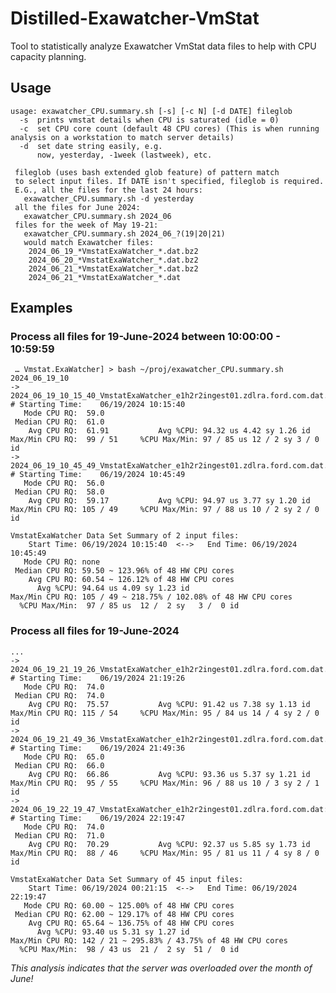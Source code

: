 # Distilled-Exawatcher-VmStat
Tool to statistically analyze Exawatcher VmStat data files to help with CPU capacity planning.

## Usage
    usage: exawatcher_CPU.summary.sh [-s] [-c N] [-d DATE] fileglob
      -s  prints vmstat details when CPU is saturated (idle = 0)
      -c  set CPU core count (default 48 CPU cores) (This is when running analysis on a workstation to match server details)
      -d  set date string easily, e.g.
          now, yesterday, -1week (lastweek), etc.

     fileglob (uses bash extended glob feature) of pattern match
     to select input files. If DATE isn't specified, fileglob is required.
     E.G., all the files for the last 24 hours:
       exawatcher_CPU.summary.sh -d yesterday
     all the files for June 2024:
       exawatcher_CPU.summary.sh 2024_06
     files for the week of May 19-21:
       exawatcher_CPU.summary.sh 2024_06_?(19|20|21)
       would match Exawatcher files:
        2024_06_19_*VmstatExaWatcher_*.dat.bz2
        2024_06_20_*VmstatExaWatcher_*.dat.bz2
        2024_06_21_*VmstatExaWatcher_*.dat.bz2
        2024_06_21_*VmstatExaWatcher_*.dat

## Examples

### Process all files for 19-June-2024 between 10:00:00 - 10:59:59

     … Vmstat.ExaWatcher] > bash ~/proj/exawatcher_CPU.summary.sh 2024_06_19_10
    -> 2024_06_19_10_15_40_VmstatExaWatcher_e1h2r2ingest01.zdlra.ford.com.dat.bz2:
    # Starting Time:	06/19/2024 10:15:40
       Mode CPU RQ:  59.0
     Median CPU RQ:  61.0
        Avg CPU RQ:  61.91           Avg %CPU: 94.32 us 4.42 sy 1.26 id
    Max/Min CPU RQ:  99 / 51     %CPU Max/Min: 97 / 85 us 12 / 2 sy 3 / 0 id
    -> 2024_06_19_10_45_49_VmstatExaWatcher_e1h2r2ingest01.zdlra.ford.com.dat.bz2:
    # Starting Time:	06/19/2024 10:45:49
       Mode CPU RQ:  56.0
     Median CPU RQ:  58.0
        Avg CPU RQ:  59.17           Avg %CPU: 94.97 us 3.77 sy 1.20 id
    Max/Min CPU RQ: 105 / 49     %CPU Max/Min: 97 / 88 us 10 / 2 sy 2 / 0 id

    VmstatExaWatcher Data Set Summary of 2 input files:
        Start Time: 06/19/2024 10:15:40  <-->   End Time: 06/19/2024 10:45:49
       Mode CPU RQ: none
     Median CPU RQ: 59.50 ~ 123.96% of 48 HW CPU cores
        Avg CPU RQ: 60.54 ~ 126.12% of 48 HW CPU cores
          Avg %CPU: 94.64 us 4.09 sy 1.23 id
    Max/Min CPU RQ: 105 / 49 ~ 218.75% / 102.08% of 48 HW CPU cores
      %CPU Max/Min:  97 / 85 us  12 /  2 sy   3 /  0 id

### Process all files for 19-June-2024

    ...
    -> 2024_06_19_21_19_26_VmstatExaWatcher_e1h2r2ingest01.zdlra.ford.com.dat.bz2:
    # Starting Time:	06/19/2024 21:19:26
       Mode CPU RQ:  74.0
     Median CPU RQ:  74.0
        Avg CPU RQ:  75.57           Avg %CPU: 91.42 us 7.38 sy 1.13 id
    Max/Min CPU RQ: 115 / 54     %CPU Max/Min: 95 / 84 us 14 / 4 sy 2 / 0 id
    -> 2024_06_19_21_49_36_VmstatExaWatcher_e1h2r2ingest01.zdlra.ford.com.dat.bz2:
    # Starting Time:	06/19/2024 21:49:36
       Mode CPU RQ:  65.0
     Median CPU RQ:  66.0
        Avg CPU RQ:  66.86           Avg %CPU: 93.36 us 5.37 sy 1.21 id
    Max/Min CPU RQ:  95 / 55     %CPU Max/Min: 96 / 88 us 10 / 3 sy 2 / 1 id
    -> 2024_06_19_22_19_47_VmstatExaWatcher_e1h2r2ingest01.zdlra.ford.com.dat:
    # Starting Time:	06/19/2024 22:19:47
       Mode CPU RQ:  74.0
     Median CPU RQ:  71.0
        Avg CPU RQ:  70.29           Avg %CPU: 92.37 us 5.85 sy 1.73 id
    Max/Min CPU RQ:  88 / 46     %CPU Max/Min: 95 / 81 us 11 / 4 sy 8 / 0 id

    VmstatExaWatcher Data Set Summary of 45 input files:
        Start Time: 06/19/2024 00:21:15  <-->   End Time: 06/19/2024 22:19:47
       Mode CPU RQ: 60.00 ~ 125.00% of 48 HW CPU cores
     Median CPU RQ: 62.00 ~ 129.17% of 48 HW CPU cores
        Avg CPU RQ: 65.64 ~ 136.75% of 48 HW CPU cores
          Avg %CPU: 93.40 us 5.31 sy 1.27 id
    Max/Min CPU RQ: 142 / 21 ~ 295.83% / 43.75% of 48 HW CPU cores
      %CPU Max/Min:  98 / 43 us  21 /  2 sy  51 /  0 id

_This analysis indicates that the server was overloaded over the month of June!_       
